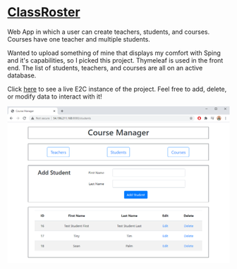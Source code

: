 # [ClassRoster](http://54.196.211.168:8080/teachers)

Web App in which a user can create teachers, students, and courses. Courses have one teacher and multiple students. 

Wanted to upload something of mine that displays my comfort with Sping and it's capabilities, so I picked this project. Thymeleaf is used in the front end. The list of students, teachers, and courses are all on an active database. 

Click [here](http://54.196.211.168:8080/teachers) to see a live E2C instance of the project. Feel free to add, delete, or modify data to interact with it! 

![ScreenShot](https://raw.githubusercontent.com/AdamBadagliacco/ClassRoster/main/ScreenShot.PNG) 
